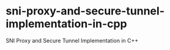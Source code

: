 # sni-proxy-and-secure-tunnel-implementation-in-cpp
SNI Proxy and Secure Tunnel Implementation in C++
